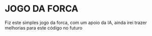 # JOGO DA FORCA
Fiz este simples jogo da forca, com um apoio da IA, ainda irei trazer melhorias para este código no futuro
